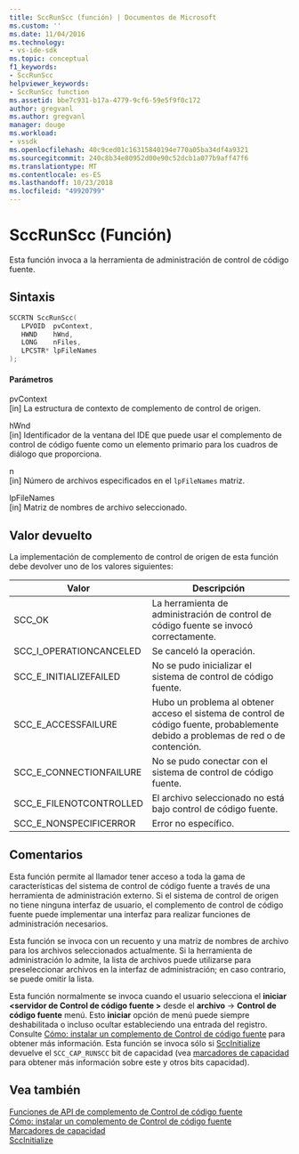 ```yaml
---
title: SccRunScc (función) | Documentos de Microsoft
ms.custom: ''
ms.date: 11/04/2016
ms.technology:
- vs-ide-sdk
ms.topic: conceptual
f1_keywords:
- SccRunScc
helpviewer_keywords:
- SccRunScc function
ms.assetid: bbe7c931-b17a-4779-9cf6-59e5f9f0c172
author: gregvanl
ms.author: gregvanl
manager: douge
ms.workload:
- vssdk
ms.openlocfilehash: 40c9ced01c16315840194e770a05ba34df4a9321
ms.sourcegitcommit: 240c8b34e80952d00e90c52dcb1a077b9aff47f6
ms.translationtype: MT
ms.contentlocale: es-ES
ms.lasthandoff: 10/23/2018
ms.locfileid: "49920799"
---
```

# <a name="sccrunscc-function"></a>SccRunScc (Función)
Esta función invoca a la herramienta de administración de control de código fuente.  
  
## <a name="syntax"></a>Sintaxis  
  
```cpp  
SCCRTN SccRunScc(  
   LPVOID  pvContext,  
   HWND    hWnd,  
   LONG    nFiles,  
   LPCSTR* lpFileNames  
);  
```  
  
#### <a name="parameters"></a>Parámetros  
 pvContext  
 [in] La estructura de contexto de complemento de control de origen.  
  
 hWnd  
 [in] Identificador de la ventana del IDE que puede usar el complemento de control de código fuente como un elemento primario para los cuadros de diálogo que proporciona.  
  
 n  
 [in] Número de archivos especificados en el `lpFileNames` matriz.  
  
 lpFileNames  
 [in] Matriz de nombres de archivo seleccionado.  
  
## <a name="return-value"></a>Valor devuelto  
 La implementación de complemento de control de origen de esta función debe devolver uno de los valores siguientes:  
  
|Valor|Descripción|  
|-----------|-----------------|  
|SCC_OK|La herramienta de administración de control de código fuente se invocó correctamente.|  
|SCC_I_OPERATIONCANCELED|Se canceló la operación.|  
|SCC_E_INITIALIZEFAILED|No se pudo inicializar el sistema de control de código fuente.|  
|SCC_E_ACCESSFAILURE|Hubo un problema al obtener acceso el sistema de control de código fuente, probablemente debido a problemas de red o de contención.|  
|SCC_E_CONNECTIONFAILURE|No se pudo conectar con el sistema de control de código fuente.|  
|SCC_E_FILENOTCONTROLLED|El archivo seleccionado no está bajo control de código fuente.|  
|SCC_E_NONSPECIFICERROR|Error no específico.|  
  
## <a name="remarks"></a>Comentarios  
 Esta función permite al llamador tener acceso a toda la gama de características del sistema de control de código fuente a través de una herramienta de administración externo. Si el sistema de control de origen no tiene ninguna interfaz de usuario, el complemento de control de código fuente puede implementar una interfaz para realizar funciones de administración necesarios.  
  
 Esta función se invoca con un recuento y una matriz de nombres de archivo para los archivos seleccionados actualmente. Si la herramienta de administración lo admite, la lista de archivos puede utilizarse para preseleccionar archivos en la interfaz de administración; en caso contrario, se puede omitir la lista.  
  
 Esta función normalmente se invoca cuando el usuario selecciona el **iniciar \<servidor de Control de código fuente >** desde el **archivo** -> **Control de código fuente** menú. Esto **iniciar** opción de menú puede siempre deshabilitada o incluso ocultar estableciendo una entrada del registro. Consulte [Cómo: instalar un complemento de Control de código fuente](../extensibility/internals/how-to-install-a-source-control-plug-in.md) para obtener más información. Esta función se invoca sólo si [SccInitialize](../extensibility/sccinitialize-function.md) devuelve el `SCC_CAP_RUNSCC` bit de capacidad (vea [marcadores de capacidad](../extensibility/capability-flags.md) para obtener más información sobre este y otros bits capacidad).  
  
## <a name="see-also"></a>Vea también  
 [Funciones de API de complemento de Control de código fuente](../extensibility/source-control-plug-in-api-functions.md)   
 [Cómo: instalar un complemento de Control de código fuente](../extensibility/internals/how-to-install-a-source-control-plug-in.md)   
 [Marcadores de capacidad](../extensibility/capability-flags.md)   
 [SccInitialize](../extensibility/sccinitialize-function.md)